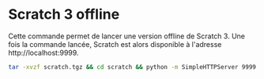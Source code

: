 # Scratch 3 offline

Cette commande permet de lancer une version offline de Scratch 3. Une fois la commande lancée, Scratch est alors disponible
à l'adresse http://localhost:9999.

```sh
tar -xvzf scratch.tgz && cd scratch && python -m SimpleHTTPServer 9999
```